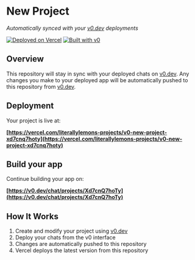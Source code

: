 # New Project

*Automatically synced with your [v0.dev](https://v0.dev) deployments*

[![Deployed on Vercel](https://img.shields.io/badge/Deployed%20on-Vercel-black?style=for-the-badge&logo=vercel)](https://vercel.com/literallylemons-projects/v0-new-project-xd7cnq7hoty)
[![Built with v0](https://img.shields.io/badge/Built%20with-v0.dev-black?style=for-the-badge)](https://v0.dev/chat/projects/Xd7cnQ7hoTy)

## Overview

This repository will stay in sync with your deployed chats on [v0.dev](https://v0.dev).
Any changes you make to your deployed app will be automatically pushed to this repository from [v0.dev](https://v0.dev).

## Deployment

Your project is live at:

**[https://vercel.com/literallylemons-projects/v0-new-project-xd7cnq7hoty](https://vercel.com/literallylemons-projects/v0-new-project-xd7cnq7hoty)**

## Build your app

Continue building your app on:

**[https://v0.dev/chat/projects/Xd7cnQ7hoTy](https://v0.dev/chat/projects/Xd7cnQ7hoTy)**

## How It Works

1. Create and modify your project using [v0.dev](https://v0.dev)
2. Deploy your chats from the v0 interface
3. Changes are automatically pushed to this repository
4. Vercel deploys the latest version from this repository